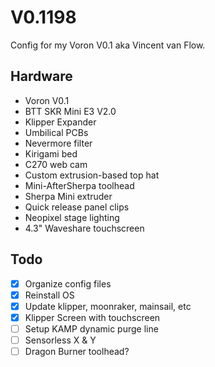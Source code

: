 V0.1198
===============

Config for my Voron V0.1 aka Vincent van Flow.

## Hardware

- Voron V0.1
- BTT SKR Mini E3 V2.0
- Klipper Expander
- Umbilical PCBs
- Nevermore filter
- Kirigami bed
- C270 web cam
- Custom extrusion-based top hat
- Mini-AfterSherpa toolhead
- Sherpa Mini extruder
- Quick release panel clips
- Neopixel stage lighting
- 4.3" Waveshare touchscreen

## Todo

- [X] Organize config files
- [X] Reinstall OS
- [X] Update klipper, moonraker, mainsail, etc
- [X] Klipper Screen with touchscreen
- [ ] Setup KAMP dynamic purge line
- [ ] Sensorless X & Y
- [ ] Dragon Burner toolhead?
